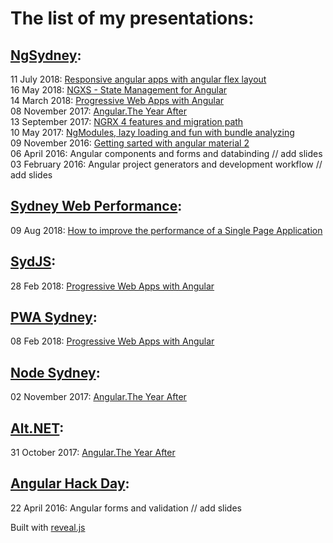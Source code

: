 # The list of my presentations:

## [NgSydney](https://www.meetup.com/ng-sydney):  

11 July 2018: [Responsive angular apps with angular flex layout](https://kuncevic.github.io/presentations/responsive-angular-apps-with-angular-flex-layout.html)   
16 May 2018: [NGXS - State Management for Angular](https://kuncevic.github.io/presentations/ngxs-state-management-for-angular.html)   
14 March 2018: [Progressive Web Apps with Angular](https://kuncevic.github.io/presentations/progressive-web-apps-with-angular.html)   
08 November 2017: [Angular.The Year After](https://kuncevic.github.io/presentations/angular-the-year-after.html)  
13 September 2017: [NGRX 4 features and migration path](https://kuncevic.github.io/presentations/ngrx-4-features-and-migration-path.html)  
10 May 2017: [NgModules, lazy loading and fun with bundle analyzing](https://kuncevic.github.io/presentations/ng-modules-lazy-loading-and-fun-with-bundle-analyzing.html)  
09 November 2016: [Getting sarted with angular material 2](https://kuncevic.github.io/presentations/getting-sarted-with-angular-material-2.html)  
06 April 2016: Angular components and forms and databinding	// add slides  
03 February 2016: Angular project generators and development workflow // add slides

## [Sydney Web Performance](https://www.meetup.com/Sydney-Web-Performance/):

09 Aug 2018: [How to improve the performance of a Single Page Application](https://kuncevic.github.io/presentations/how-to-improve-the-performance-of-a-single-page-application.html) 

## [SydJS](https://www.meetup.com/SydJS-Classic):

28 Feb 2018: [Progressive Web Apps with Angular](https://kuncevic.github.io/presentations/progressive-web-apps-with-angular.html) 

## [PWA Sydney](https://www.meetup.com/Sydney-Progressive-Web-Apps-SydPWA/):

08 Feb 2018: [Progressive Web Apps with Angular](https://kuncevic.github.io/presentations/progressive-web-apps-with-angular.html) 

## [Node Sydney](https://www.meetup.com/node-sydney):

02 November 2017: [Angular.The Year After](https://kuncevic.github.io/presentations/angular-the-year-after.html) 

## [Alt.NET](https://www.meetup.com/Sydney-Alt-Net):

31 October 2017: [Angular.The Year After](https://kuncevic.github.io/presentations/angular-the-year-after.html) 

## [Angular Hack Day](http://angularhackday.com):  

22 April 2016: Angular forms and validation // add slides

Built with [reveal.js](https://github.com/hakimel/reveal.js)
